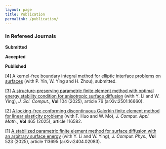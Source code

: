 ```yaml
---
layout: page
title: Publication
permalink: /publication/
---
```

### In Refereed Journals<br>

**Submitted**

**Accepted**

**Published**

[4] [A kernel-free boundary integral method for elliptic interface problems on surfaces](/publications/PFEM-SD-JCP-11-24.pdf) (with P. Yin, W. Ying and H. Zhou), submitted.

[3] [A structure-preserving parametric finite element method with optimal energy stability condition for anisotropic surface diffusion](/publications/PFEM-SD-JSC-07-25.pdf) (with Y. Li and W. Ying), *J. Sci. Comput.*, **Vol** 104 (2025), article 76 (arXiv:2501.16660).

[2] [A locking-free conforming discontinuous Galerkin finite element method for linear elasticity problems](/publications/CDG-LE-JCAM-02-25.pdf) (with F. Huo and W. Mo), *J. Comput. Appl. Math.*, **Vol** 465 (2025), article 116582.

[1] [A stabilized parametric finite element method for surface diffusion with an arbitrary surface energy](/publications/PFEM-SD-JCP-11-24.pdf) (with Y. Li and W. Ying), *J. Comput. Phys.*, **Vol** 523 (2025), article 113695 (arXiv:2404.02083).

